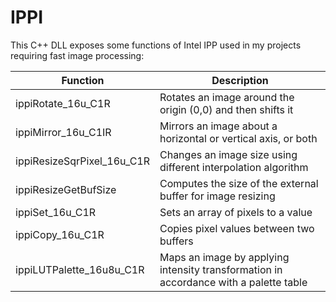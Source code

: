 # IPPI

This C++ DLL exposes some functions of Intel IPP used in my projects requiring fast image processing:

Function                   | Description
---------------------------|------------
ippiRotate_16u_C1R         | Rotates an image around the origin (0,0) and then shifts it
ippiMirror_16u_C1IR        | Mirrors an image about a horizontal or vertical axis, or both
ippiResizeSqrPixel_16u_C1R | Changes an image size using different interpolation algorithm
ippiResizeGetBufSize       | Computes the size of the external buffer for image resizing
ippiSet_16u_C1R            | Sets an array of pixels to a value
ippiCopy_16u_C1R           | Copies pixel values between two buffers
ippiLUTPalette_16u8u_C1R   | Maps an image by applying intensity transformation in accordance with a palette table
